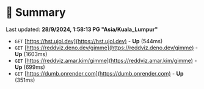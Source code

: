 # 📖 Summary
Last updated: **28/9/2024, 1:58:13 PG "Asia/Kuala_Lumpur"**

- `GET` [https://hst.ujol.dev](https://hst.ujol.dev) - **Up** (544ms)
- `GET` [https://reddviz.deno.dev/gimme](https://reddviz.deno.dev/gimme) - **Up** (1603ms)
- `GET` [https://reddviz.amar.kim/gimme](https://reddviz.amar.kim/gimme) - **Up** (699ms)
- `GET` [https://dumb.onrender.com](https://dumb.onrender.com) - **Up** (351ms)
